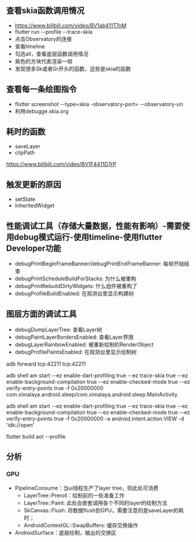 ## 查看skia函数调用情况
- https://www.bilibili.com/video/BV1ab411T7nM
- flutter run --profile --trace-skia
- 点击Observatory的连接
- 查看timeline
- 勾选all，查看底层函数调用情况
- 紫色的方块代表渲染一帧
- 发现很多Sk或者Gr开头的函数，这些是skia的函数

## 查看每一条绘图指令
- flutter screenshot --type=skia -observatory-port=<port>  --observatory-uri
- 利用debugge.skia.org

## 耗时的函数
- saveLayer
- clipPath

https://www.bilibili.com/video/BV1F4411D7rP

## 触发更新的原因
- setState
- InheritedWidget

## 性能调试工具（存储大量数据，性能有影响）-需要使用debug模式运行-使用timeline-使用flutter Developer功能
- debugPrintBeginFrameBanner/debugPrintEndFrameBanner: 每帧开始结束
- debugPrintScheduleBuildForStacks: 为什么被重构
- debugPrintRebuildDirtyWidgets: 什么组件被重构了
- debugProfileBuildEnabled: 在观测台里显示构建树

## 图层方面的调试工具
- debugDumpLayerTree:  查看Layer树
- debugPaintLayerBordersEnabled: 查看Layer界限
- debugLayerRainbowEnabled: 被重新绘制的RenderObject
- debugProfilePaintsEnabled: 在观测台里显示绘制树



 adb forward tcp:42211 tcp:42211

 adb shell am start --ez enable-dart-profiling true --ez trace-skia true --ez enable-background-compilation true --ez enable-checked-mode true --ez verify-entry-points true -f 0x20000000  com.ximalaya.android.sleep/com.ximalaya.android.sleep.MainActivity

adb shell am start --ez enable-dart-profiling true --ez trace-skia true --ez enable-background-compilation true --ez enable-checked-mode true --ez verify-entry-points true -f 0x20000000 -a android.intent.action.VIEW -d 'idk://open'


 flutter build aot --profile


## 分析

### GPU
- PipelineConsume：当ui线程生产了layer tree，则此处可消费
  - LayerTree::Preroll：绘制前的一些准备工作
  - LayerTree::Paint: 此处会嵌套调用各个不同的layer的绘制方法
  - SkCanvas::Flush: 将数据flush到GPU，需要注意的是saveLayer的耗时；
  - AndroidContextGL::SwapBuffers: 缓存交换操作
- AndroidSurface：底层绘制，输出的交换区

